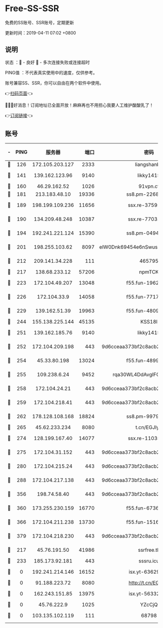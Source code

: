 # Free-SS-SSR

免费的SS账号、SSR账号，定期更新

更新时间：2019-04-11 07:02 +0800

## 说明

状态     ：🙂 - 良好 🙁 - 多次连接失败或连接超时

PING值   ：不代表真实使用中的速度，仅供参考。

账号兼容SS、SSR，你可以自由在两个软件中使用。

👉[扫码页面](https://liesauer.github.io/Free-SS-SSR/)👈

🎉🎉🎉好消息！订阅地址已全面开放！麻麻再也不用担心我要人工维护酸酸乳了！

👉[订阅链接](https://www.liesauer.net/yogurt/subscribe?ACCESS_TOKEN=DAYxR3mMaZAsaqUb)👈

## 账号

|-|PING|服务器|端口|密码|加密方式|区域|
|:----:|:----:|:-----:|-----:|:----:|:----:|:----:|
|🙂|126|172.105.203.127|2333|liangshanbo|chacha20|JP|
|🙂|141|139.162.123.96|9140|likky1415|aes-256-cfb|JP|
|🙂|160|46.29.162.52|1026|91vpn.cf|rc4-md5|RU|
|🙂|181|213.183.48.10|19336|ss8.pm-22686447|rc4-md5|RU|
|🙂|189|198.199.109.236|11656|ssx.re-37591110|aes-256-cfb|US|
|🙂|190|134.209.48.248|10387|ssx.re-77031461|aes-256-cfb|US|
|🙂|194|192.241.221.124|15390|ss8.pm-04947608|aes-256-cfb|US|
|🙂|201|198.255.103.62|8097|eIW0Dnk69454e6nSwuspv9DmS201tQ0D|aes-256-cfb|US|
|🙂|212|209.141.34.228|111|465795|aes-256-cfb|US|
|🙂|217|138.68.233.12|57206|npmTCK|rc4-md5|US|
|🙂|223|172.104.49.207|13048|f55.fun-19621316|aes-256-cfb|SG|
|🙂|226|172.104.33.9|14058|f55.fun-77177224|aes-256-cfb|SG|
|🙂|229|139.162.51.39|19963|f55.fun-48093966|aes-256-cfb|SG|
|🙂|244|155.138.225.144|45135|KSS18l|rc4-md5|US|
|🙂|251|139.162.185.76|9140|likky1415|aes-256-cfb|DE|
|🙂|252|172.104.209.198|443|9d6cceaa373bf2c8acb22e60b6a58be6|aes-256-cfb|US|
|🙂|254|45.33.80.198|13024|f55.fun-48999874|aes-256-cfb|US|
|🙂|255|109.238.6.24|9452|rqa30WL4DdAvgIFG6Fs3znzTa|aes-256-cfb|FR|
|🙂|258|172.104.24.21|443|9d6cceaa373bf2c8acb22e60b6a58be6|aes-256-cfb|US|
|🙂|259|172.104.218.41|443|9d6cceaa373bf2c8acb22e60b6a58be6|aes-256-cfb|US|
|🙂|262|178.128.108.168|18824|ss8.pm-99790285|aes-256-cfb|SG|
|🙂|265|45.62.233.234|8080|t.cn/EGJIyrl|rc4-md5|CA|
|🙂|274|128.199.167.40|14077|ssx.re-11035717|aes-256-cfb|SG|
|🙂|275|172.104.31.152|443|9d6cceaa373bf2c8acb22e60b6a58be6|aes-256-cfb|US|
|🙂|280|172.104.215.24|443|9d6cceaa373bf2c8acb22e60b6a58be6|aes-256-cfb|US|
|🙂|288|172.104.217.138|443|9d6cceaa373bf2c8acb22e60b6a58be6|aes-256-cfb|US|
|🙂|356|198.74.58.40|443|9d6cceaa373bf2c8acb22e60b6a58be6|aes-256-cfb|US|
|🙂|360|173.255.230.159|16770|f55.fun-67367687|aes-256-cfb|US|
|🙂|366|172.104.211.238|13730|f55.fun-15169822|aes-256-cfb|US|
|🙂|379|172.104.218.230|443|9d6cceaa373bf2c8acb22e60b6a58be6|aes-256-cfb|US|
|🙂|217|45.76.191.50|41986|ssrfree.tk|aes-256-cfb|SG|
|🙂|233|185.173.92.181|443|sssru.icu|rc4-md5|RU|
|🙁|0|192.241.214.146|16152|isx.yt-63629837|aes-256-cfb|US|
|🙁|0|91.188.223.72|8080|http://t.cn/EGJIyrl|rc4-md5|RU|
|🙁|0|162.243.151.85|13975|isx.yt-56332103|aes-256-cfb|US|
|🙁|0|45.76.222.9|1025|YZcCjQ|rc4-md5|JP|
|🙁|0|103.135.102.119|111|68798|aes-256-cfb|HK|
